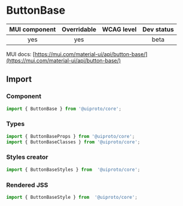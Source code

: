 # ButtonBase

MUI component | Overridable | WCAG level | Dev status
:-----------: | :---------: | :--------: | :------------:
yes | yes | | beta

MUI docs: [https://mui.com/material-ui/api/button-base/](https://mui.com/material-ui/api/button-base/)

## Import

### Component
```javascript
import { ButtonBase } from '@uiproto/core';
```
### Types
```javascript
import { ButtonBaseProps } from '@uiproto/core';
import { ButtonBaseClasses } from '@uiproto/core';
```

### Styles creator
```javascript
import { ButtonBaseStyles } from  '@uiproto/core';
```

### Rendered JSS
```javascript
import { ButtonBaseStyle } from  '@uiproto/core';
```
